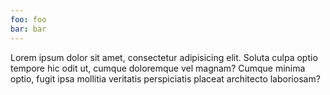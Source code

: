 ```yaml
---
foo: foo
bar: bar
---
```


Lorem ipsum dolor sit amet, consectetur adipisicing elit. Soluta culpa optio tempore hic odit ut, cumque doloremque vel magnam? Cumque minima optio, fugit ipsa mollitia veritatis perspiciatis placeat architecto laboriosam?
